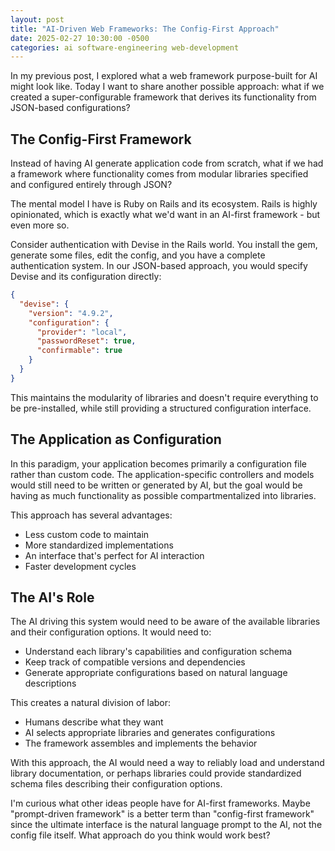 ```yaml
---
layout: post
title: "AI-Driven Web Frameworks: The Config-First Approach"
date: 2025-02-27 10:30:00 -0500
categories: ai software-engineering web-development
---
```


In my previous post, I explored what a web framework purpose-built for AI might look like. Today I want to share another possible approach: what if we created a super-configurable framework that derives its functionality from JSON-based configurations?

## The Config-First Framework

Instead of having AI generate application code from scratch, what if we had a framework where functionality comes from modular libraries specified and configured entirely through JSON?

The mental model I have is Ruby on Rails and its ecosystem. Rails is highly opinionated, which is exactly what we'd want in an AI-first framework - but even more so.

Consider authentication with Devise in the Rails world. You install the gem, generate some files, edit the config, and you have a complete authentication system. In our JSON-based approach, you would specify Devise and its configuration directly:

```json
{
  "devise": {
    "version": "4.9.2",
    "configuration": {
      "provider": "local", 
      "passwordReset": true, 
      "confirmable": true
    }
  }
}
```

This maintains the modularity of libraries and doesn't require everything to be pre-installed, while still providing a structured configuration interface.

## The Application as Configuration

In this paradigm, your application becomes primarily a configuration file rather than custom code. The application-specific controllers and models would still need to be written or generated by AI, but the goal would be having as much functionality as possible compartmentalized into libraries.

This approach has several advantages:
- Less custom code to maintain
- More standardized implementations
- An interface that's perfect for AI interaction
- Faster development cycles

## The AI's Role

The AI driving this system would need to be aware of the available libraries and their configuration options. It would need to:
- Understand each library's capabilities and configuration schema
- Keep track of compatible versions and dependencies
- Generate appropriate configurations based on natural language descriptions

This creates a natural division of labor:
- Humans describe what they want
- AI selects appropriate libraries and generates configurations
- The framework assembles and implements the behavior

With this approach, the AI would need a way to reliably load and understand library documentation, or perhaps libraries could provide standardized schema files describing their configuration options.

I'm curious what other ideas people have for AI-first frameworks. Maybe "prompt-driven framework" is a better term than "config-first framework" since the ultimate interface is the natural language prompt to the AI, not the config file itself. What approach do you think would work best?
